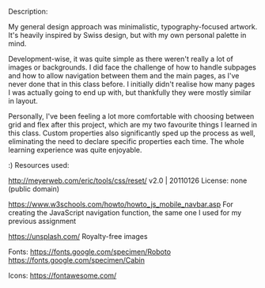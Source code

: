 Description:

My general design approach was minimalistic, typography-focused artwork. It's heavily inspired by Swiss design, but with my own personal palette in mind.

Development-wise, it was quite simple as there weren't really a lot of images or backgrounds. I did face the challenge of how to handle subpages and how to allow navigation between them and the main pages, as I've never done that in this class before. I initially didn't realise how many pages I was actually going to end up with, but thankfully they were mostly similar in layout. 

Personally, I've been feeling a lot more comfortable with choosing between grid and flex after this project, which are my two favourite things I learned in this class. Custom properties also significantly sped up the process as well, eliminating the need to declare specific properties each time. The whole learning experience was quite enjoyable.


:)
Resources used:

http://meyerweb.com/eric/tools/css/reset/ 
   v2.0 | 20110126
   License: none (public domain)
   
https://www.w3schools.com/howto/howto_js_mobile_navbar.asp
   For creating the JavaScript navigation function, the same one I used for my previous assignment
   
https://unsplash.com/
   Royalty-free images
   
   Fonts:
   https://fonts.google.com/specimen/Roboto
   https://fonts.google.com/specimen/Cabin

   Icons:
   https://fontawesome.com/